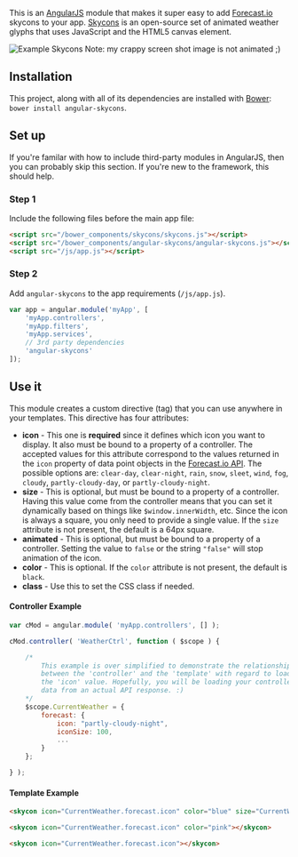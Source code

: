 This is an [AngularJS](http://angularjs.org/) module that makes it super easy to add [Forecast.io](http://forecast.io/) skycons to your app. [Skycons](http://darkskyapp.github.io/skycons/) is an open-source set of animated weather glyphs that uses JavaScript and the HTML5 canvas element.

![Example Skycons](https://raw.githubusercontent.com/projectweekend/angular-skycons/master/screenshots/example-skycons.png)
Note: my crappy screen shot image is not animated ;)

## Installation
This project, along with all of its dependencies are installed with [Bower](http://bower.io/): `bower install angular-skycons`.

## Set up
If you're familar with how to include third-party modules in AngularJS, then you can probably skip this section. If you're new to the framework, this should help.

### Step 1
Include the following files before the main app file:

~~~html
<script src="/bower_components/skycons/skycons.js"></script>
<script src="/bower_components/angular-skycons/angular-skycons.js"></script>
<script src="/js/app.js"></script>
~~~

### Step 2
Add `angular-skycons` to the app requirements (`/js/app.js`).
~~~javascript
var app = angular.module('myApp', [
    'myApp.controllers',
    'myApp.filters',
    'myApp.services',
    // 3rd party dependencies
    'angular-skycons'
]);
~~~

## Use it
This module creates a custom directive (tag) that you can use anywhere in your templates. This directive has four attributes:

* **icon** - This one is **required** since it defines which icon you want to display. It also must be bound to a property of a controller. The accepted values for this attribute correspond to the values returned in the `icon` property of data point objects in the [Forecast.io API](https://developer.forecast.io/docs/v2). The possible options are: `clear-day`, `clear-night`, `rain`, `snow`, `sleet`, `wind`, `fog`, `cloudy`, `partly-cloudy-day`, or `partly-cloudy-night`.
* **size** - This is optional, but must be bound to a property of a controller. Having this value come from the controller means that you can set it dynamically based on things like `$window.innerWidth`, etc. Since the icon is always a square, you only need to provide a single value. If the `size` attribute is not present, the default is a 64px square.
* **animated** - This is optional, but must be bound to a property of a controller. Setting the value to `false` or the string `"false"` will stop animation of the icon.
* **color** - This is optional. If the `color` attribute is not present, the default is `black`.
* **class** - Use this to set the CSS class if needed.

#### Controller Example
~~~javascript
var cMod = angular.module( 'myApp.controllers', [] );

cMod.controller( 'WeatherCtrl', function ( $scope ) {

    /*
        This example is over simplified to demonstrate the relationship
        between the 'controller' and the 'template' with regard to loading
        the 'icon' value. Hopefully, you will be loading your controller with
        data from an actual API response. :)
    */
	$scope.CurrentWeather = {
        forecast: {
            icon: "partly-cloudy-night",
            iconSize: 100,
            ...
        }
    };

} );
~~~

#### Template Example
~~~html
<skycon icon="CurrentWeather.forecast.icon" color="blue" size="CurrentWeather.forecast.iconSize"></skycon>

<skycon icon="CurrentWeather.forecast.icon" color="pink"></skycon>

<skycon icon="CurrentWeather.forecast.icon"></skycon>
~~~
